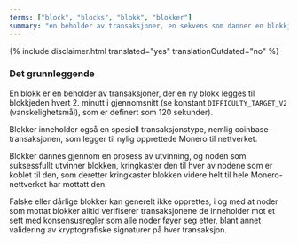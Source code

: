 ```yaml
---
terms: ["block", "blocks", "blokk", "blokker"]
summary: "en beholder av transaksjoner, en sekvens som danner en blokkjede"
---
```


{% include disclaimer.html translated="yes" translationOutdated="no" %}
### Det grunnleggende

En blokk er en beholder av transaksjoner, der en ny blokk legges til blokkjeden hvert 2. minutt i gjennomsnitt (se konstant `DIFFICULTY_TARGET_V2` (vanskelighetsmål), som er definert som 120 sekunder).

Blokker inneholder også en spesiell transaksjonstype, nemlig coinbase-transaksjonen, som legger til nylig opprettede Monero til nettverket.

Blokker dannes gjennom en prosess av utvinning, og noden som suksessfullt utvinner blokken, kringkaster den til hver av nodene som er koblet til den, som deretter kringkaster blokken videre helt til hele Monero-nettverket har mottatt den.

Falske eller dårlige blokker kan generelt ikke opprettes, i og med at noder som mottat blokker alltid verifiserer transaksjonene de inneholder  mot et sett med konsensusregler som alle noder føyer seg etter, blant annet validering av kryptografiske signaturer på hver transaksjon.